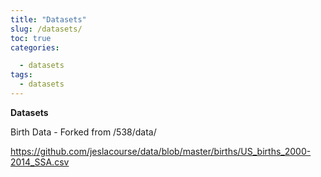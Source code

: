 ```yaml
---
title: "Datasets"
slug: /datasets/
toc: true
categories: 

  - datasets
tags: 
  - datasets
---
```



**Datasets**

Birth Data - Forked from /538/data/

https://github.com/jeslacourse/data/blob/master/births/US_births_2000-2014_SSA.csv
